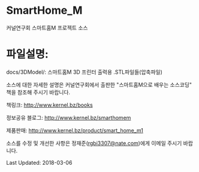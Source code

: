 # SmartHome_M
커널연구회 스마트홈M 프로젝트 소스

# 파일설명:
docs/3DModel/: 스마트홈M 3D 프린터 출력용 .STL파일들(압축파일)

소스에 대한 자세한 설명은
커널연구회에서 출판한 "스마트홈M으로 배우는 소스코딩" 책을 참조해 주시기 바랍니다.

책링크:
http://www.kernel.bz/books

정보공유 블로그:
http://www.kernel.bz/smarthomem

제품판매:
http://www.kernel.bz/product/smart_home_m1

소스를 수정 및 개선한 사항은 정재준(rgbi3307@nate.com)에게 이메일 주시기 바랍니다.

Last Updated: 2018-03-06
